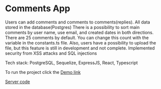 # Comments App

Users can add comments and comments to comments(replies). All data stored in the database(Postgres)
There is a possibility to sort main comments by user name, use email, and created dates in both directions.
There are 25 comments by default. You can change this count with the variable in the constants.ts file.
Also, users have a possibility to upload the file, but this feature is still in development and not complete.
Implemented security from XSS attacks and SQL injections

Tech stack: PostgreSQL, Sequelize, ExpressJS, React, Typescript

To run the project click the 
[Demo link](https://darkmistyroom.github.io/comments-app_frontend/)

[Server code](https://github.com/DarkMistyRoom/comments_back)
